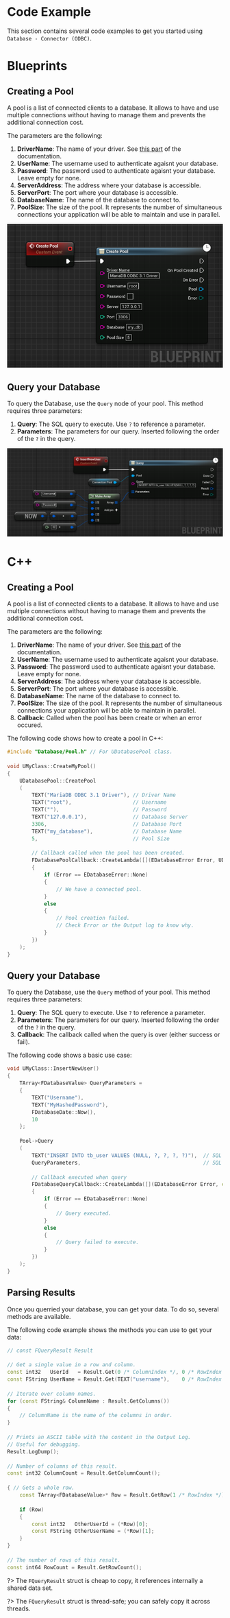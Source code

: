 # Code Example
This section contains several code examples to get you started using `Database - Connector (ODBC)`.

# Blueprints
## Creating a Pool
A pool is a list of connected clients to a database. It allows to have and use multiple connections without having to manage 
them and prevents the additional connection cost.

The parameters are the following:
1. **DriverName**: The name of your driver. See [this part](/setup?id=getting-the-odbc-driver39s-name) of the documentation.
2. **UserName**: The username used to authenticate agaisnt your database.
3. **Password**: The password used to authenticate agaisnt your database. Leave empty for none.
4. **ServerAddress**: The address where your database is accessible.
5. **ServerPort**: The port where your database is accessible.
6. **DatabaseName**: The name of the database to connect to.
7. **PoolSize**: The size of the pool. It represents the number of simultaneous connections your application will be able to maintain and use in parallel.

![Create Database Blueprint Example](_media/CreatePool.png)

## Query your Database
To query the Database, use the `Query` node of your pool.
This method requires three parameters:
1. **Query**: The SQL query to execute. Use `?` to reference a parameter.
2. **Parameters**: The parameters for our query. Inserted following the order of the `?` in the query.  

![Query Database Blueprint Example](_media/Query.png)


# C++
## Creating a Pool
A pool is a list of connected clients to a database. It allows to have and use multiple connections without having to manage 
them and prevents the additional connection cost.

The parameters are the following:
1. **DriverName**: The name of your driver. See [this part](/setup?id=getting-the-odbc-driver39s-name) of the documentation.
2. **UserName**: The username used to authenticate agaisnt your database.
3. **Password**: The password used to authenticate agaisnt your database. Leave empty for none.
4. **ServerAddress**: The address where your database is accessible.
5. **ServerPort**: The port where your database is accessible.
6. **DatabaseName**: The name of the database to connect to.
7. **PoolSize**: The size of the pool. It represents the number of simultaneous connections your application will be able to maintain in parallel.
8. **Callback**: Called when the pool has been create or when an error occured.

The following code shows how to create a pool in C++:
```cpp
#include "Database/Pool.h" // For UDatabasePool class.

void UMyClass::CreateMyPool()
{
    UDatabasePool::CreatePool
    (
        TEXT("MariaDB ODBC 3.1 Driver"), // Driver Name
        TEXT("root"),                    // Username
        TEXT(""),                        // Password
        TEXT("127.0.0.1"),               // Database Server
        3306,                            // Database Port
        TEXT("my_database"),             // Database Name
        5,                               // Pool Size

        // Callback called when the pool has been created.
        FDatabasePoolCallback::CreateLambda([](EDatabaseError Error, UDatabasePool* Pool) -> void
        {
            if (Error == EDatabaseError::None)
            {
                // We have a connected pool.
            }
            else
            {
                // Pool creation failed.
                // Check Error or the Output log to know why.
            }
        })
    );
}
```
## Query your Database
To query the Database, use the `Query` method of your pool.
This method requires three parameters:
1. **Query**: The SQL query to execute. Use `?` to reference a parameter.
2. **Parameters**: The parameters for our query. Inserted following the order of the `?` in the query.
3. **Callback**: The callback called when the query is over (either success or fail).

The following code shows a basic use case:
```cpp
void UMyClass::InsertNewUser()
{
    TArray<FDatabaseValue> QueryParameters = 
	{
		TEXT("Username"),
		TEXT("MyHashedPassword"),
		FDatabaseDate::Now(),
		10
	};

	Pool->Query
	(
		TEXT("INSERT INTO tb_user VALUES (NULL, ?, ?, ?, ?)"),  // SQL query
		QueryParameters,										// SQL parameters
		
		// Callback executed when query 
		FDatabaseQueryCallback::CreateLambda([](EDatabaseError Error, const FQueryResult& Result) -> void
		{
			if (Error == EDatabaseError::None)
			{
				// Query executed.
			}
			else
			{
				// Query failed to execute.
			}
		})
	);
}
```

## Parsing Results
Once you querried your database, you can get your data. To do so, several methods are available.

The following code example shows the methods you can use to get your data:
```cpp
// const FQueryResult Result

// Get a single value in a row and column.
const int32   UserId   = Result.Get(0 /* ColumnIndex */, 0 /* RowIndex */);
const FString UserName = Result.Get(TEXT("username"),    0 /* RowIndex */);

// Iterate over column names.
for (const FString& ColumnName : Result.GetColumns())
{
	// ColumnName is the name of the columns in order.
}

// Prints an ASCII table with the content in the Output Log. 
// Useful for debugging.
Result.LogDump();

// Number of columns of this result.
const int32 ColumnCount = Result.GetColumnCount();

{ // Gets a whole row.
	const TArray<FDatabaseValue>* Row = Result.GetRow(1 /* RowIndex */);

	if (Row)
	{
		const int32   OtherUserId = (*Row)[0];
		const FString OtherUserName = (*Row)[1];
	}
}

// The number of rows of this result.
const int64 RowCount = Result.GetRowCount();
```

?> The `FQueryResult` struct is cheap to copy, it references internally a shared data set. 

?> The `FQueryResult` struct is thread-safe; you can safely copy it across threads.
